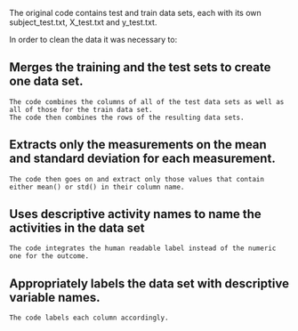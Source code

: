The original code contains test and train data sets, each with its own subject_test.txt, X_test.txt and y_test.txt.

In order to clean the data it was necessary to:

## Merges the training and the test sets to create one data set.
	The code combines the columns of all of the test data sets as well as all of those for the train data set.
	The code then combines the rows of the resulting data sets.
## Extracts only the measurements on the mean and standard deviation for each measurement. 
	The code then goes on and extract only those values that contain either mean() or std() in their column name.
## Uses descriptive activity names to name the activities in the data set
	The code integrates the human readable label instead of the numeric one for the outcome.
## Appropriately labels the data set with descriptive variable names. 
	The code labels each column accordingly.